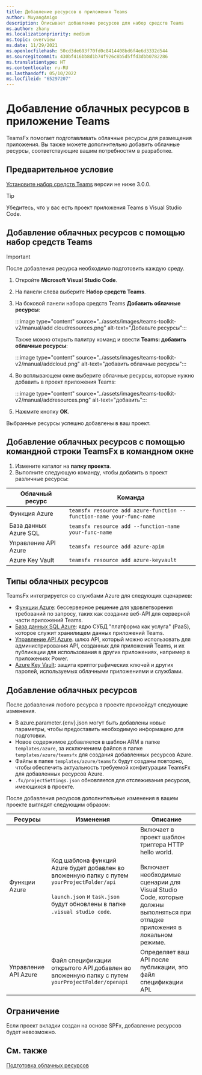 ```yaml
---
title: Добавление ресурсов в приложения Teams
author: MuyangAmigo
description: Описывает добавление ресурсов для набор средств Teams
ms.author: zhany
ms.localizationpriority: medium
ms.topic: overview
ms.date: 11/29/2021
ms.openlocfilehash: 50cd3de693f70fd0c8414408bd6f4e6d3332d544
ms.sourcegitcommit: 430bf416bb8d1b74f926c8b5d5ffd3dbb0782286
ms.translationtype: HT
ms.contentlocale: ru-RU
ms.lasthandoff: 05/10/2022
ms.locfileid: "65297207"
---
```

# <a name="add-cloud-resources-to-your-teams-app"></a>Добавление облачных ресурсов в приложение Teams

TeamsFx помогает подготавливать облачные ресурсы для размещения приложения. Вы также можете дополнительно добавить облачные ресурсы, соответствующие вашим потребностям в разработке.

## <a name="prerequisite"></a>Предварительное условие

[Установите набор средств Teams](https://marketplace.visualstudio.com/items?itemName=TeamsDevApp.ms-teams-vscode-extension) версии не ниже 3.0.0.

> [!TIP]
> Убедитесь, что у вас есть проект приложения Teams в Visual Studio Code.

## <a name="add-cloud-resources-using-teams-toolkit"></a>Добавление облачных ресурсов с помощью набор средств Teams

> [!IMPORTANT]
> После добавления ресурса необходимо подготовить каждую среду.

1. Откройте **Microsoft Visual Studio Code**.
1. На панели слева выберите **Набор средств Teams**.
1. На боковой панели набора средств Teams **Добавить облачные ресурсы**:

    :::image type="content" source="../assets/images/teams-toolkit-v2/manual/add cloudresources.png" alt-text="Добавьте ресурсы":::

   Также можно открыть палитру команд и ввести **Teams: добавить облачные ресурсы**:

    :::image type="content" source="../assets/images/teams-toolkit-v2/manual/addcloud.png" alt-text="добавить облачные ресурсы":::

1. Во всплывающем окне выберите облачные ресурсы, которые нужно добавить в проект приложения Teams:

     :::image type="content" source="../assets/images/teams-toolkit-v2/manual/addresources.png" alt-text="добавить":::

1. Нажмите кнопку **ОК**.

Выбранные ресурсы успешно добавлены в ваш проект.

## <a name="add-cloud-resources-using-teamsfx-cli-in-command-window"></a>Добавление облачных ресурсов с помощью командной строки TeamsFx в командном окне

1. Измените каталог на **папку проекта**.
1. Выполните следующую команду, чтобы добавить в проект различные ресурсы:

|Облачный ресурс|Команда|
|---------------|----------|
| Функция Azure|`teamsfx resource add azure-function --function-name your-func-name`|
| База данных Azure SQL|`teamsfx resource add --function-name your-func-name`|
| Управление API Azure|`teamsfx resource add azure-apim`|
| Azure Key Vault|`teamsfx resource add azure-keyvault`|

## <a name="types-of-cloud-resources"></a>Типы облачных ресурсов

TeamsFx интегрируется со службами Azure для следующих сценариев:

- [Функции Azure](/azure/azure-functions/functions-overview): бессерверное решение для удовлетворения требований по запросу, таких как создание веб-API для серверной части приложений Teams.
- [База данных SQL Azure](/azure/azure-sql/database/sql-database-paas-overview): ядро СУБД "платформа как услуга" (PaaS), которое служит хранилищем данных приложений Teams.
- [Управление API Azure](deploy.md). шлюз API, который можно использовать для администрирования API, созданных для приложений Teams, и их публикации для использования в других приложениях, например в приложениях Power.
- [Azure Key Vault](/azure/key-vault/general/overview): защита криптографических ключей и других паролей, используемых облачными приложениями и службами.

## <a name="add-cloud-resources"></a>Добавление облачных ресурсов

После добавления любого ресурса в проекте произойдут следующие изменения.

- В azure.parameter.{env}.json могут быть добавлены новые параметры, чтобы предоставить необходимую информацию для подготовки.
- Новое содержимое добавляется в шаблон ARM в папке `templates/azure`, за исключением файлов в папке `templates/azure/teamsfx` для создания добавленных ресурсов Azure.
- Файлы в папке `templates/azure/teamsfx` будут созданы повторно, чтобы обеспечить актуальность требуемой конфигурации TeamsFx для добавленных ресурсов Azure.
- `.fx/projectSettings.json` обновляется для отслеживания ресурсов, имеющихся в проекте.

После добавления ресурсов дополнительные изменения в вашем проекте выглядят следующим образом:

|Ресурсы|Изменения|Описание|
|---------------|---------------|-----------------------------|
|Функции Azure|Код шаблона функций Azure будет добавлен во вложенную папку с путем `yourProjectFolder/api`</br></br>`launch.json` и `task.json` будут обновлены в папке `.visual studio code`.| Включает в проект шаблон триггера HTTP hello world.</br></br> Включает необходимые сценарии для Visual Studio Code, которые должны выполняться при отладке приложения в локальном режиме.|
|Управление API Azure|Файл спецификации открытого API добавлен во вложенную папку с путем `yourProjectFolder/openapi`|Определяет ваш API после публикации, это файл спецификации API.|

## <a name="limitation"></a>Ограничение

Если проект вкладки создан на основе SPFx, добавление ресурсов будет невозможно.

## <a name="see-also"></a>См. также

[Подготовка облачных ресурсов](provision.md)
